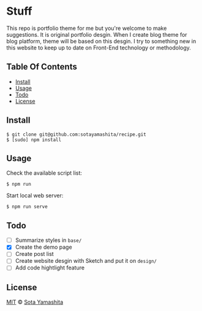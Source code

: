 Stuff
======

This repo is portfolio theme for me but you're welcome to make suggestions. It is original portfolio desgin. When I create blog theme for blog platform, theme will be based on this desgin. I try to something new in this website to keep up to date on Front-End technology or methodology.

## Table Of Contents

- [Install](#install)
- [Usage](#usage)
- [Todo](#todo)
- [License](#license) 

## Install 

    $ git clone git@github.com:sotayamashita/recipe.git
    $ [sudo] npm install

## Usage

Check the available script list:

    $ npm run

Start local web server:

    $ npm run serve


## Todo

- [ ] Summarize styles in `base/`
- [x] Create the demo page
- [ ] Create post list
- [ ] Create website desgin with Sketch and put it on `design/`
- [ ] Add code hightlight feature

## License

[MIT](http://sotayamashita.mit-license.org/) © [Sota Yamashita](https://github.com/sotayamashita)

